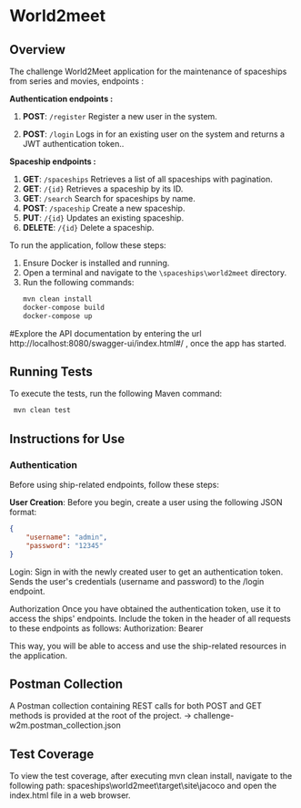 # World2meet

## Overview

The challenge World2Meet application for the maintenance of spaceships from series and movies, endpoints :

**Authentication endpoints :**

1. **POST**: `/register` Register a new user in the system.

2. **POST**: `/login` Logs in for an existing user on the system and returns a JWT authentication token..

**Spaceship endpoints :**

1. **GET**: `/spaceships` Retrieves a list of all spaceships with pagination.
2. **GET**: `/{id}` Retrieves a spaceship by its ID.
3. **GET**: `/search` Search for spaceships by name.
4. **POST**: `/spaceship` Create a new spaceship.
5. **PUT**: `/{id}` Updates an existing spaceship.
6. **DELETE**: `/{id}` Delete a spaceship.

To run the application, follow these steps:

1. Ensure Docker is installed and running.
2. Open a terminal and navigate to the `\spaceships\world2meet` directory.
3. Run the following commands:
   ```bash
   mvn clean install
   docker-compose build
   docker-compose up

#Explore the API documentation by entering the url http://localhost:8080/swagger-ui/index.html#/ , once the app has started.
## Running Tests

To execute the tests, run the following Maven command:
  ```bash
   mvn clean test 
   ```
## Instructions for Use

### Authentication

Before using ship-related endpoints, follow these steps:

**User Creation**:
Before you begin, create a user using the following JSON format:
```json
{
    "username": "admin",
    "password": "12345"
}
```
Login:
Sign in with the newly created user to get an authentication token. Sends the user's credentials (username and password) to the /login endpoint.

Authorization
Once you have obtained the authentication token, use it to access the ships' endpoints. Include the token in the header of all requests to these endpoints as follows:
Authorization: Bearer <token>

This way, you will be able to access and use the ship-related resources in the application.

## Postman Collection

A Postman collection containing REST calls for both POST and GET methods is provided at the root of the project.
->  challenge-w2m.postman_collection.json

## Test Coverage

To view the test coverage, after executing mvn clean install, navigate to the following path:
spaceships\world2meet\target\site\jacoco and open the index.html file in a web browser.